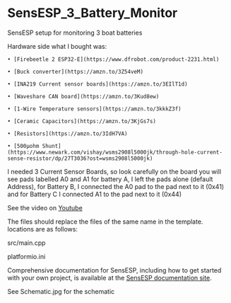 # SensESP_3_Battery_Monitor
SensESP setup for monitoring 3 boat batteries

Hardware side
what I bought was:

	• [Firebeetle 2 ESP32-E](https://www.dfrobot.com/product-2231.html)
	
	• [Buck converter](https://amzn.to/3Z54veM)
	
	• [INA219 Current sensor boards](https://amzn.to/3EIlT1d)
	
	• [Waveshare CAN board](https://amzn.to/3Kud8ew)
	
	• [1-Wire Temperature sensors](https://amzn.to/3kkkZ3f)
	
	• [Ceramic Capacitors](https://amzn.to/3KjGs7s)
	
	• [Resistors](https://amzn.to/3IdH7VA)
	
  	• [500µohm Shunt](https://www.newark.com/vishay/wsms2908l5000jk/through-hole-current-sense-resistor/dp/27T3036?ost=wsms2908l5000jk)

I needed 3 Current Sensor Boards, so look carefully on the board you will see pads labelled A0 and A1 for battery A, I left the pads alone (default Address), for Battery B, I connected the A0 pad to the pad next to it (0x41) and for Battery C I connected A1 to the pad next to it (0x44)

See the video on [Youtube](https://youtu.be/kgqq8Rd5wb4)

The files should replace the files of the same name in the template. locations are as follows:

src/main.cpp

platformio.ini

Comprehensive documentation for SensESP, including how to get started with your own project, is available at the [SensESP documentation site](https://signalk.org/SensESP/).

See Schematic.jpg for the schematic
